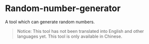 # Random-number-generator
A tool which can generate random numbers.
> Notice: This tool has not been translated into English and other languages yet.
> This tool is only available in Chinese.
